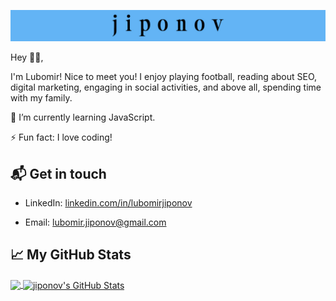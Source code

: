 <p align="center">
<a href="https://github.com/jiponov"><img src="https://github.com/jiponov/jiponov/blob/master/jiponov.jpg" alt="jiponov lubomir"></a>
</p>

<p align="left">Hey 👋🏻,

I'm Lubomir! Nice to meet you! 
I enjoy playing football, reading about SEO, digital marketing, 
engaging in social activities, and above all, spending time with my family.</p>

<p align="left">🌱 I’m currently learning JavaScript.</p>
<p align="left">⚡ Fun fact: I love coding!</p>

## 📬 Get in touch

- LinkedIn: <a href="https://www.linkedin.com/in/lubomirjiponov" target="_blank" rel="noopener">linkedin.com/in/lubomirjiponov</a> 

- Email: lubomir.jiponov@gmail.com

## &#x1f4c8; My GitHub Stats

<a href="https://github.com/jiponov/jiponov">
  <img align="center" height="180em" src="https://github-readme-stats.vercel.app/api/top-langs/?username=jiponov&langs_count=8&layout=compact&title_color=000000&text_color=000000" />
</a>

<a href="https://github.com/jiponov/jiponov">
  <img align="center" height="180em" src="https://github-readme-stats.vercel.app/api?username=jiponov&show_icons=true&line_height=27&locale=en&title_color=000000&text_color=000000&icon_color=62b4f5" alt="jiponov's GitHub Stats" />
</a>
